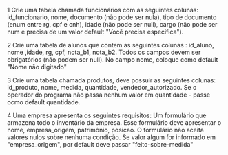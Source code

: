 1 Crie uma tabela chamada funcionários com as seguintes colunas: id_funcionario, nome, documento (não pode ser nula), tipo de documento (enum entre rg, cpf e cnh),
idade (não pode ser null), cargo (não pode ser num e precisa de um valor default "Você precisa especifica"). 

2 Crie uma tabela de alunos que contem as seguintes colunas : id_aluno, nome ,idade, rg, cpf, nota_b1, nota_b2. Todos os campos devem ser obrigatórios (não 
podem ser null). No campo nome, coloque como default "Nome não digitado"

3 Crie uma tabela chamada produtos, deve possuir as seguintes colunas: id_produto, nome, medida, quantidade, vendedor_autorizado. Se o operador do programa
não passa nenhum valor em quantidade - passe ocmo default quantidade.

4 Uma empresa apresenta os seguintes requisitos: Um formulário que armazena todo o inventário da empresa. Esse formulário deve apresentar o nome, empresa_origem, 
patrimônio, posicao. O formulário não aceita valores nulos sobre nenhuma condição. Se valor algum for informado em "empresa_origem", por default deve passar "feito-sobre-medida"
